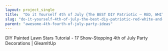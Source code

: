 ```yaml
---
layout: project_single
title:  "Do it Yourself 4th of July {The BEST DIY Patriotic – RED, WHITE and BLUE Holiday Party Planning Ideas}"
slug: "do-it-yourself-4th-of-july-the-best-diy-patriotic-red-white-and-blue-holiday"
parent: "awesome-4th-fourth-of-july-party-ideas"
---
```

DIY Painted Lawn Stars Tutorial - 17 Show-Stopping 4th of July Party Decorations | GleamItUp